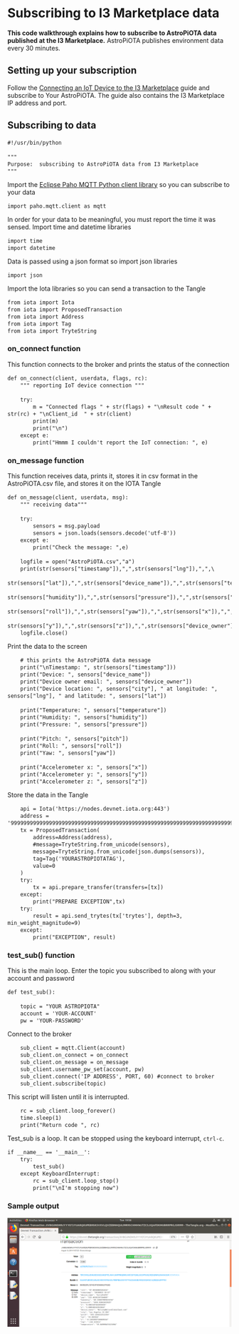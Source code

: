 # Subscribing to I3 Marketplace data

<b>This code walkthrough explains how to subscribe to AstroPiOTA data published at the I3 Marketplace.</b>  AstroPiOTA publishes environment data every 30 minutes.

## Setting up your subscription
Follow the [Connecting an IoT Device to the I3 Marketplace](https://github.com/NelsonPython/Connect_IoT_Device_to_I3) guide and subscribe to Your AstroPiOTA.  The guide also contains the I3 Marketplace IP address and port.

## Subscribing to data
```
#!/usr/bin/python

"""
Purpose:  subscribing to AstroPiOTA data from I3 Marketplace
"""
```

Import the [Eclipse Paho MQTT Python client library](https://pypi.org/project/paho-mqtt/) so you can subscribe to your data
```
import paho.mqtt.client as mqtt
```
In order for your data to be meaningful, you must report the time it was sensed.  Import time and datetime libraries

```
import time
import datetime
```
Data is passed using a json format so import json libraries
```
import json
```
Import the Iota libraries so you can send a transaction to the Tangle
```
from iota import Iota
from iota import ProposedTransaction
from iota import Address
from iota import Tag
from iota import TryteString
```
### on_connect function

This function connects to the broker and prints the status of the connection
```
def on_connect(client, userdata, flags, rc):
    """ reporting IoT device connection """

    try:
        m = "Connected flags " + str(flags) + "\nResult code " + str(rc) + "\nClient_id  " + str(client)
        print(m)
        print("\n")
    except e:
        print("Hmmm I couldn't report the IoT connection: ", e)
```
### on_message function

This function receives data, prints it, stores it in csv format in the AstroPiOTA.csv file, and stores it on the IOTA Tangle

```
def on_message(client, userdata, msg):
    """ receiving data"""

    try:
        sensors = msg.payload
        sensors = json.loads(sensors.decode('utf-8'))
    except e:
        print("Check the message: ",e)

    logfile = open("AstroPiOTA.csv","a")
    print(str(sensors["timestamp"]),",",str(sensors["lng"]),",",\
        str(sensors["lat"]),",",str(sensors["device_name"]),",",str(sensors["temperature"]),",",\
        str(sensors["humidity"]),",",str(sensors["pressure"]),",",str(sensors["pitch"]),",",\
        str(sensors["roll"]),",",str(sensors["yaw"]),",",str(sensors["x"]),",",\
        str(sensors["y"]),",",str(sensors["z"]),",",str(sensors["device_owner"]),",",str(sensors["city"]),file=logfile)
    logfile.close()
```
Print the data to the screen
```
    # this prints the AstroPiOTA data message
    print("\nTimestamp: ", str(sensors["timestamp"]))
    print("Device: ", sensors["device_name"])
    print("Device owner email: ", sensors["device_owner"])
    print("Device location: ", sensors["city"], " at longitude: ", sensors["lng"], " and latitude: ", sensors["lat"])

    print("Temperature: ", sensors["temperature"])
    print("Humidity: ", sensors["humidity"])
    print("Pressure: ", sensors["pressure"])

    print("Pitch: ", sensors["pitch"])
    print("Roll: ", sensors["roll"])
    print("Yaw: ", sensors["yaw"])

    print("Accelerometer x: ", sensors["x"])
    print("Accelerometer y: ", sensors["y"])
    print("Accelerometer z: ", sensors["z"])
```
Store the data in the Tangle
```
    api = Iota('https://nodes.devnet.iota.org:443') 
    address = '999999999999999999999999999999999999999999999999999999999999999999999999999999999'
    tx = ProposedTransaction(
        address=Address(address),
        #message=TryteString.from_unicode(sensors),
        message=TryteString.from_unicode(json.dumps(sensors)),
        tag=Tag('YOURASTROPIOTATAG'),
        value=0
    )
    try:
        tx = api.prepare_transfer(transfers=[tx])
    except:
        print("PREPARE EXCEPTION",tx)
    try:
        result = api.send_trytes(tx['trytes'], depth=3, min_weight_magnitude=9)
    except:
        print("EXCEPTION", result)
```
### test_sub() function
This is the main loop. Enter the topic you subscribed to along with your account and password

```
def test_sub():

    topic = "YOUR ASTROPIOTA"
    account = 'YOUR-ACCOUNT'
    pw = 'YOUR-PASSWORD'
```
Connect to the broker
```
    sub_client = mqtt.Client(account)
    sub_client.on_connect = on_connect
    sub_client.on_message = on_message
    sub_client.username_pw_set(account, pw)
    sub_client.connect('IP ADDRESS', PORT, 60) #connect to broker
    sub_client.subscribe(topic)
```
This script will listen until it is interrupted.
```
    rc = sub_client.loop_forever()
    time.sleep(1)
    print("Return code ", rc)
```
Test_sub is a loop.  It can be stopped using the keyboard interrupt, `ctrl-c`.
```
if __name__ == '__main__':
    try:
        test_sub()
    except KeyboardInterrupt:
        rc = sub_client.loop_stop()
        print("\nI'm stopping now")
```
### Sample output

<img src="images\Screenshot from 2019-08-13 19-58-21.png" />
